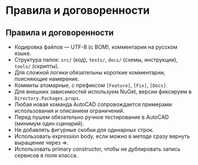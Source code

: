 # Правила и договоренности

## Правила и договоренности
- Кодировка файлов ― UTF-8 (с BOM), комментарии на русском языке.
- Структура папок: `src/` (код), `tests/`, `docs/` (схемы, инструкции), `tools/` (скрипты).  
- Для сложной логики обязательны короткие комментарии, поясняющие намерение.
- Коммиты атомарные, с префиксом `[Feature]`, `[Fix]`, `[Docs]`.
- Для внешних зависимостей используем NuGet, версии фиксируем в `Directory.Packages.props`.
- Любая новая команда AutoCAD сопровождается примерами использования и описанием ограничений.
- Перед пушем обязательно ручное тестирование в AutoCAD (минимум один сценарий).
- Не добавлять фигурные скобки для одинарных строк.
- Использовать expression body, если можно в методе сразу вернуть выращение через =>.
- Использовать primary constructor, чтобы не дублировать запись сервисов в поля класса.